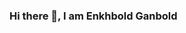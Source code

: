 ### Hi there 👋, I am Enkhbold Ganbold
<!-- Add additional sections, personal information, and customization as desired -->

